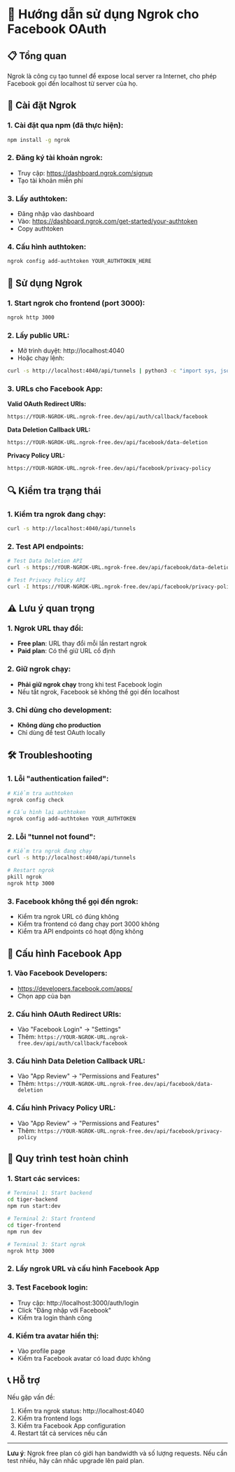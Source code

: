 # 🚀 Hướng dẫn sử dụng Ngrok cho Facebook OAuth

## 📋 Tổng quan

Ngrok là công cụ tạo tunnel để expose local server ra Internet, cho phép Facebook gọi đến localhost từ server của họ.

## 🔧 Cài đặt Ngrok

### 1. Cài đặt qua npm (đã thực hiện):

```bash
npm install -g ngrok
```

### 2. Đăng ký tài khoản ngrok:

- Truy cập: https://dashboard.ngrok.com/signup
- Tạo tài khoản miễn phí

### 3. Lấy authtoken:

- Đăng nhập vào dashboard
- Vào: https://dashboard.ngrok.com/get-started/your-authtoken
- Copy authtoken

### 4. Cấu hình authtoken:

```bash
ngrok config add-authtoken YOUR_AUTHTOKEN_HERE
```

## 🚀 Sử dụng Ngrok

### 1. Start ngrok cho frontend (port 3000):

```bash
ngrok http 3000
```

### 2. Lấy public URL:

- Mở trình duyệt: http://localhost:4040
- Hoặc chạy lệnh:

```bash
curl -s http://localhost:4040/api/tunnels | python3 -c "import sys, json; data=json.load(sys.stdin); print('Ngrok URL:', data['tunnels'][0]['public_url'] if data['tunnels'] else 'No tunnels')"
```

### 3. URLs cho Facebook App:

**Valid OAuth Redirect URIs:**

```
https://YOUR-NGROK-URL.ngrok-free.dev/api/auth/callback/facebook
```

**Data Deletion Callback URL:**

```
https://YOUR-NGROK-URL.ngrok-free.dev/api/facebook/data-deletion
```

**Privacy Policy URL:**

```
https://YOUR-NGROK-URL.ngrok-free.dev/api/facebook/privacy-policy
```

## 🔍 Kiểm tra trạng thái

### 1. Kiểm tra ngrok đang chạy:

```bash
curl -s http://localhost:4040/api/tunnels
```

### 2. Test API endpoints:

```bash
# Test Data Deletion API
curl -s https://YOUR-NGROK-URL.ngrok-free.dev/api/facebook/data-deletion

# Test Privacy Policy API
curl -I https://YOUR-NGROK-URL.ngrok-free.dev/api/facebook/privacy-policy
```

## ⚠️ Lưu ý quan trọng

### 1. Ngrok URL thay đổi:

- **Free plan**: URL thay đổi mỗi lần restart ngrok
- **Paid plan**: Có thể giữ URL cố định

### 2. Giữ ngrok chạy:

- **Phải giữ ngrok chạy** trong khi test Facebook login
- Nếu tắt ngrok, Facebook sẽ không thể gọi đến localhost

### 3. Chỉ dùng cho development:

- **Không dùng cho production**
- Chỉ dùng để test OAuth locally

## 🛠️ Troubleshooting

### 1. Lỗi "authentication failed":

```bash
# Kiểm tra authtoken
ngrok config check

# Cấu hình lại authtoken
ngrok config add-authtoken YOUR_AUTHTOKEN
```

### 2. Lỗi "tunnel not found":

```bash
# Kiểm tra ngrok đang chạy
curl -s http://localhost:4040/api/tunnels

# Restart ngrok
pkill ngrok
ngrok http 3000
```

### 3. Facebook không thể gọi đến ngrok:

- Kiểm tra ngrok URL có đúng không
- Kiểm tra frontend có đang chạy port 3000 không
- Kiểm tra API endpoints có hoạt động không

## 📱 Cấu hình Facebook App

### 1. Vào Facebook Developers:

- https://developers.facebook.com/apps/
- Chọn app của bạn

### 2. Cấu hình OAuth Redirect URIs:

- Vào "Facebook Login" → "Settings"
- Thêm: `https://YOUR-NGROK-URL.ngrok-free.dev/api/auth/callback/facebook`

### 3. Cấu hình Data Deletion Callback URL:

- Vào "App Review" → "Permissions and Features"
- Thêm: `https://YOUR-NGROK-URL.ngrok-free.dev/api/facebook/data-deletion`

### 4. Cấu hình Privacy Policy URL:

- Vào "App Review" → "Permissions and Features"
- Thêm: `https://YOUR-NGROK-URL.ngrok-free.dev/api/facebook/privacy-policy`

## 🔄 Quy trình test hoàn chỉnh

### 1. Start các services:

```bash
# Terminal 1: Start backend
cd tiger-backend
npm run start:dev

# Terminal 2: Start frontend
cd tiger-frontend
npm run dev

# Terminal 3: Start ngrok
ngrok http 3000
```

### 2. Lấy ngrok URL và cấu hình Facebook App

### 3. Test Facebook login:

- Truy cập: http://localhost:3000/auth/login
- Click "Đăng nhập với Facebook"
- Kiểm tra login thành công

### 4. Kiểm tra avatar hiển thị:

- Vào profile page
- Kiểm tra Facebook avatar có load được không

## 📞 Hỗ trợ

Nếu gặp vấn đề:

1. Kiểm tra ngrok status: http://localhost:4040
2. Kiểm tra frontend logs
3. Kiểm tra Facebook App configuration
4. Restart tất cả services nếu cần

---

**Lưu ý**: Ngrok free plan có giới hạn bandwidth và số lượng requests. Nếu cần test nhiều, hãy cân nhắc upgrade lên paid plan.
